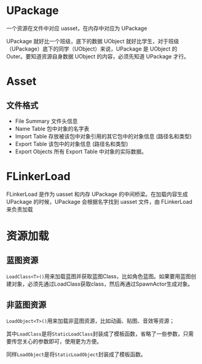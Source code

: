 # UPackage

一个资源在文件中对应 uasset，在内存中对应为 UPackage

UPackage 就好比一个班级，底下的数据 UObject  就好比学生，对于班级（UPackage）底下的同学（UObject）来说，UPackage 是 UObject 的  Outer。要知道资源自身数据 UObject 的内容，必须先知道 UPackage 才行。

# Asset 

## 文件格式


- File Summary 文件头信息
- Name Table 包中对象的名字表
- Import Table 存放被该包中对象引用的其它包中的对象信息 (路径名和类型)
- Export Table 该包中的对象信息 (路径名和类型)
- Export Objects 所有 Export Table 中对象的实际数据。

# FLinkerLoad

FLinkerLoad 是作为 uasset 和内存 UPackage 的中间桥梁。在加载内容生成 UPackage 的时候，UPackage 会根据名字找到 uasset 文件，由 FLinkerLoad 来负责加载


# 资源加载

## 蓝图资源

`LoadClass<T>()`用来加载蓝图并获取蓝图Class，比如角色蓝图。如果要用蓝图创建对象，必须先通过LoadClass获取class，然后再通过SpawnActor生成对象。

## 非蓝图资源

`LoadObject<T>()`用来加载非蓝图资源，比如动画、贴图、音效等资源；



其中`LoadClass`是将`StaticLoadClass`封装成了模板函数，省略了一些参数，只需要传您关心的参数即可，使用更为方便。

同样`LoadObject`是将`StaticLoadObject`封装成了模板函数。